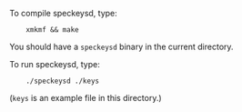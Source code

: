 To compile speckeysd, type:
```
	xmkmf && make
```

You should have a `speckeysd` binary in the current directory.

To run speckeysd, type:
```
	./speckeysd ./keys
```

(`keys` is an example file in this directory.)
